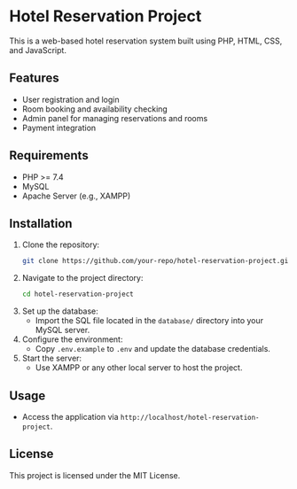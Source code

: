 # Hotel Reservation Project

This is a web-based hotel reservation system built using PHP, HTML, CSS, and JavaScript.

## Features

- User registration and login
- Room booking and availability checking
- Admin panel for managing reservations and rooms
- Payment integration

## Requirements

- PHP >= 7.4
- MySQL
- Apache Server (e.g., XAMPP)

## Installation

1. Clone the repository:
   ```bash
   git clone https://github.com/your-repo/hotel-reservation-project.git
   ```
2. Navigate to the project directory:
   ```bash
   cd hotel-reservation-project
   ```
3. Set up the database:
   - Import the SQL file located in the `database/` directory into your MySQL server.
4. Configure the environment:
   - Copy `.env.example` to `.env` and update the database credentials.
5. Start the server:
   - Use XAMPP or any other local server to host the project.

## Usage

- Access the application via `http://localhost/hotel-reservation-project`.

## License

This project is licensed under the MIT License.
